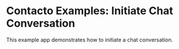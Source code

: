 # Contacto Examples: Initiate Chat Conversation

This example app demonstrates how to initiate a chat conversation.
